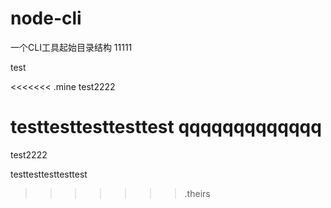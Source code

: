 ﻿# node-cli
一个CLI工具起始目录结构
11111

test

<<<<<<< .mine
test2222


testtesttesttesttest
qqqqqqqqqqqqq
=======
test2222


testtesttesttesttest

>>>>>>> .theirs

